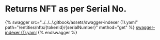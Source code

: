 # Returns NFT as per Serial No.

{% swagger src="../../../.gitbook/assets/swagger-indexer (1).yaml" path="/entities/nfts/{tokenId}/{serialNumber}" method="get" %}
[swagger-indexer (1).yaml](<../../../.gitbook/assets/swagger-indexer (1).yaml>)
{% endswagger %}
